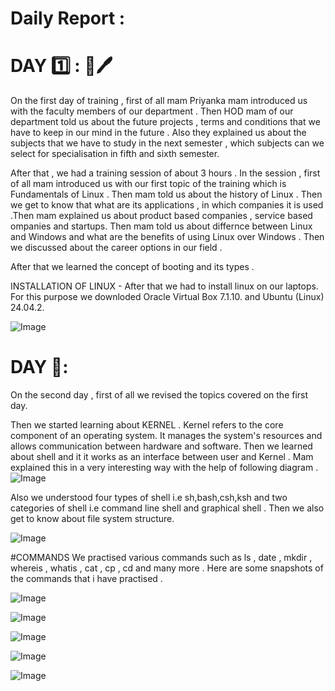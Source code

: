 # Daily Report :
# DAY 1️⃣ : 📖🖊
On the first day of training , first of all mam Priyanka mam introduced us with the faculty members of our department . Then HOD mam of our department told us about the future projects , terms and conditions that we have to keep in our mind in the future . Also they explained us about the subjects that we have to study in the next semester , which subjects can we select for specialisation in fifth and sixth semester. 

After that , we had a training session of about 3 hours . In the session , first of all mam introduced us with our first topic of the training which is Fundamentals of Linux . Then mam told us about the history of Linux . Then we get to know that what are its applications , in which companies it is used .Then mam explained us about product based companies , service based ompanies and startups. Then mam told us about differnce between Linux and Windows and what are the benefits of using Linux over Windows . Then we discussed about the career options in our field .

After that we learned the concept of booting and its types .

INSTALLATION OF LINUX - After that we had to install linux on our laptops. For this purpose we downloded Oracle Virtual Box 7.1.10. and Ubuntu (Linux) 24.04.2.

![Image](https://github.com/user-attachments/assets/76c47105-5c20-4122-9900-8b4c90b87e79)

# DAY ⿢:
On the second day , first of all we revised the topics covered on the first day. 

Then we started learning about KERNEL . Kernel refers to the core component of an operating system. It manages the system's resources and allows communication between hardware and software. Then we learned about shell and it it works as an interface between user and Kernel . Mam explained this in a very interesting way with the help of following diagram .
![Image](https://github.com/user-attachments/assets/3265cd12-f5a2-4a40-aeca-826d7ceca14f)

Also we understood four types of shell i.e sh,bash,csh,ksh and two categories of shell i.e command line shell and graphical shell . Then we also get to know about file system structure.

![Image](https://github.com/user-attachments/assets/3a44e1ab-d939-4157-8c79-a0bb3ed3b66c)

#COMMANDS 
We practised various commands such as ls , date , mkdir , whereis  , whatis , cat , cp , cd and many more . Here are some snapshots of the commands that i have practised .

![Image](https://github.com/user-attachments/assets/af3d6199-3f66-4d4a-85fe-7ea4257440b5)

![Image](https://github.com/user-attachments/assets/3e3a3aa7-9a52-45ca-add1-ae630720e88e)

![Image](https://github.com/user-attachments/assets/a3f916ed-959c-439e-a3e5-2275dcae1b5d)

![Image](https://github.com/user-attachments/assets/02dcbf4e-c966-43af-9dfa-b85a4ecef8f7)

![Image](https://github.com/user-attachments/assets/deb3bb2f-b82f-4f97-a008-7ade88ccea90)



